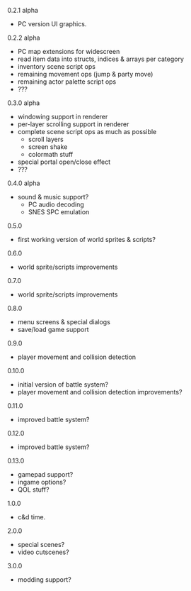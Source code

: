 0.2.1 alpha
- PC version UI graphics.

0.2.2 alpha
- PC map extensions for widescreen
- read item data into structs, indices & arrays per category
- inventory scene script ops
- remaining movement ops (jump & party move)
- remaining actor palette script ops
- ???

0.3.0 alpha
- windowing support in renderer
- per-layer scrolling support in renderer
- complete scene script ops as much as possible
  - scroll layers
  - screen shake
  - colormath stuff
- special portal open/close effect
- ???

0.4.0 alpha
- sound & music support?
  - PC audio decoding
  - SNES SPC emulation

0.5.0
- first working version of world sprites & scripts?

0.6.0
- world sprite/scripts improvements

0.7.0
- world sprite/scripts improvements

0.8.0
- menu screens & special dialogs
- save/load game support

0.9.0
- player movement and collision detection

0.10.0
- initial version of battle system?
- player movement and collision detection improvements?

0.11.0
- improved battle system?

0.12.0
- improved battle system?

0.13.0
- gamepad support?
- ingame options?
- QOL stuff?

1.0.0
- c&d time.

2.0.0
- special scenes?
- video cutscenes?

3.0.0
- modding support?

